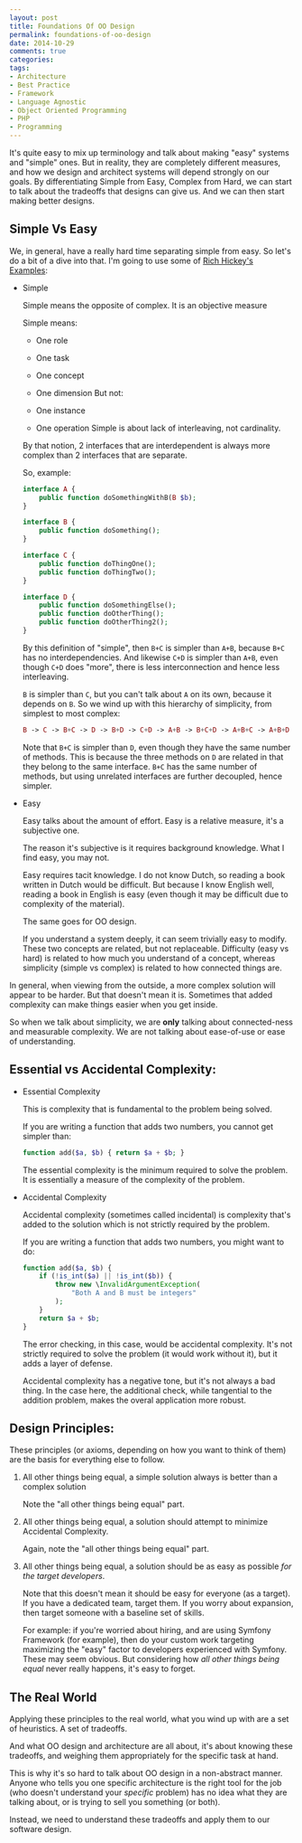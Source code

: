 ```yaml
---
layout: post
title: Foundations Of OO Design
permalink: foundations-of-oo-design
date: 2014-10-29
comments: true
categories:
tags:
- Architecture
- Best Practice
- Framework
- Language Agnostic
- Object Oriented Programming
- PHP
- Programming
---
```

It's quite easy to mix up terminology and talk about making "easy" systems and "simple" ones. But in reality, they are completely different measures, and how we design and architect systems will depend strongly on our goals. By differentiating Simple from Easy, Complex from Hard, we can start to talk about the tradeoffs that designs can give us. And we can then start making better designs.

<!--more-->
## Simple Vs Easy

We, in general, have a really hard time separating simple from easy. So let's do a bit of a dive into that. I'm going to use some of [Rich Hickey's Examples](http://www.infoq.com/presentations/Simple-Made-Easy):

 * Simple
    
    Simple means the opposite of complex. It is an objective measure
    
    Simple means:
    
     * One role
     * One task
     * One concept
     * One dimension
    But not:
    
     * One instance
     * One operation
    Simple is about lack of interleaving, not cardinality.
    
    By that notion, 2 interfaces that are interdependent is always more complex than 2 interfaces that are separate.
    
    So, example:
    
    ```php
    interface A {
        public function doSomethingWithB(B $b);
    }
    
    interface B {
        public function doSomething();
    }
    
    interface C {
        public function doThingOne();
        public function doThingTwo();
    }
    
    interface D {
        public function doSomethingElse();
        public function doOtherThing();
        public function doOtherThing2();
    }
    
    ```
    By this definition of "simple", then `B+C` is simpler than `A+B`, because `B+C` has no interdependencies. And likewise `C+D` is simpler than `A+B`, even though `C+D` does "more", there is less interconnection and hence less interleaving.
    
    `B` is simpler than `C`, but you can't talk about `A` on its own, because it depends on `B`. So we wind up with this hierarchy of simplicity, from simplest to most complex:
    
    ```php
    B -> C -> B+C -> D -> B+D -> C+D -> A+B -> B+C+D -> A+B+C -> A+B+D -> A+B+C+D
    
    ```
    Note that `B+C` is simpler than `D`, even though they have the same number of methods. This is because the three methods on `D` are related in that they belong to the same interface. `B+C` has the same number of methods, but using unrelated interfaces are further decoupled, hence simpler.
 * Easy
    
    Easy talks about the amount of effort. Easy is a relative measure, it's a subjective one.
    
    The reason it's subjective is it requires background knowledge. What I find easy, you may not.
    
    Easy requires tacit knowledge. I do not know Dutch, so reading a book written in Dutch would be difficult. But because I know English well, reading a book in English is easy (even though it may be difficult due to complexity of the material).
    
    The same goes for OO design.
    
    If you understand a system deeply, it can seem trivially easy to modify.
These two concepts are related, but not replaceable. Difficulty (easy vs hard) is related to how much you understand of a concept, whereas simplicity (simple vs complex) is related to how connected things are.

In general, when viewing from the outside, a more complex solution will appear to be harder. But that doesn't mean it is. Sometimes that added complexity can make things easier when you get inside.

So when we talk about simplicity, we are **only** talking about connected-ness and measurable complexity. We are not talking about ease-of-use or ease of understanding.

## Essential vs Accidental Complexity:

 * Essential Complexity
    
    This is complexity that is fundamental to the problem being solved.
    
    If you are writing a function that adds two numbers, you cannot get simpler than:
    
    ```php
    function add($a, $b) { return $a + $b; }
    
    ```
    The essential complexity is the minimum required to solve the problem. It is essentially a measure of the complexity of the problem.
 * Accidental Complexity
    
    Accidental complexity (sometimes called incidental) is complexity that's added to the solution which is not strictly required by the problem.
    
    If you are writing a function that adds two numbers, you might want to do:
    
    ```php
    function add($a, $b) { 
        if (!is_int($a) || !is_int($b)) {
            throw new \InvalidArgumentException(
                "Both A and B must be integers"
            );
        }
        return $a + $b; 
    }
    
    ```
    The error checking, in this case, would be accidental complexity. It's not strictly required to solve the problem (it would work without it), but it adds a layer of defense.
    
    Accidental complexity has a negative tone, but it's not always a bad thing. In the case here, the additional check, while tangential to the addition problem, makes the overal application more robust.
## Design Principles:

These principles (or axioms, depending on how you want to think of them) are the basis for everything else to follow.

 1. All other things being equal, a simple solution always is better than a complex solution
    
    Note the "all other things being equal" part.
 2. All other things being equal, a solution should attempt to minimize Accidental Complexity.
    
    Again, note the "all other things being equal" part.
 3. All other things being equal, a solution should be as easy as possible *for the target developers*.
    
    Note that this doesn't mean it should be easy for everyone (as a target). If you have a dedicated team, target them. If you worry about expansion, then target someone with a baseline set of skills.
    
    For example: if you're worried about hiring, and are using Symfony Framework (for example), then do your custom work targeting maximizing the "easy" factor to developers experienced with Symfony.
These may seem obvious. But considering how *all other things being equal* never really happens, it's easy to forget.

## The Real World

Applying these principles to the real world, what you wind up with are a set of heuristics. A set of tradeoffs.

And what OO design and architecture are all about, it's about knowing these tradeoffs, and weighing them appropriately for the specific task at hand.

This is why it's so hard to talk about OO design in a non-abstract manner. Anyone who tells you one specific architecture is the right tool for the job (who doesn't understand your *specific* problem) has no idea what they are talking about, or is trying to sell you something (or both).

Instead, we need to understand these tradeoffs and apply them to our software design.

